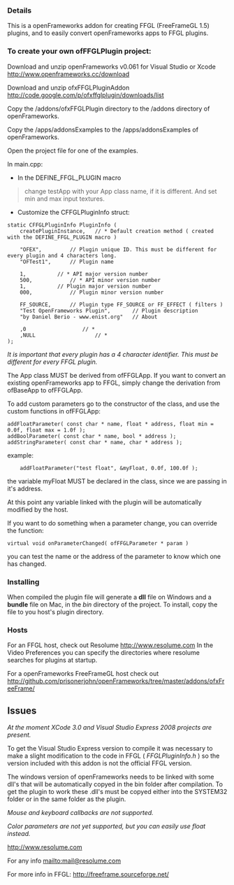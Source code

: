 ### Details ###

This is a openFrameworks addon for creating FFGL (FreeFrameGL 1.5) plugins,
and to easily convert openFrameworks apps to FFGL plugins.


### To create your own ofFFGLPlugin project: ###

Download and unzip openFrameworks v0.061 for Visual Studio or Xcode
http://www.openframeworks.cc/download

Download and unzip ofxFFGLPluginAddon
http://code.google.com/p/ofxffglplugin/downloads/list

Copy the /addons/ofxFFGLPlugin directory to the /addons directory of openFrameworks.

Copy the /apps/addonsExamples to the /apps/addonsExamples of openFrameworks.

Open the project file for one of the examples.

In main.cpp:
  * In the DEFINE\_FFGL\_PLUGIN macro
> change testApp with your App class name, if it is different.
> And set min and max input textures.

  * Customize the CFFGLPluginInfo struct:
```
static CFFGLPluginInfo PluginInfo (
	createPluginInstance,	// * Default creation method ( created with the DEFINE_FFGL_PLUGIN macro )
	
	"OFEX",			// Plugin unique ID. This must be different for every plugin and 4 characters long.
	"OFTest1",		// Plugin name
	
	1,			// * API major version number
	500,			// * API minor version number
	1,			// Plugin major version number
	000,			// Plugin minor version number
	
	FF_SOURCE,		// Plugin type FF_SOURCE or FF_EFFECT ( filters ) 
	"Test OpenFrameworks Plugin",		// Plugin description
	"by Daniel Berio - www.enist.org"	// About
	
	,0					// *
	,NULL					// *
);
```

_It is important that every plugin has a 4 character identifier. This must be different for every FFGL plugin._


The App class MUST be derived from ofFFGLApp.
If you want to convert an existing openFrameworks app to FFGL, simply change the derivation from ofBaseApp to ofFFGLApp.


To add custom parameters go to the constructor of the class, and use the custom functions in ofFFGLApp:

```
addFloatParameter( const char * name, float * address, float min = 0.0f, float max = 1.0f );
addBoolParameter( const char * name, bool * address );
addStringParameter( const char * name, char * address );
```

example:

```
	addFloatParameter("test float", &myFloat, 0.0f, 100.0f );
```

the variable myFloat MUST be declared in the class, since we are passing in it's address.

At this point any variable linked with the plugin will be automatically modified by the host.



If you want to do something when a parameter change, you can override the function:

```
virtual void onParameterChanged( ofFFGLParameter * param )
```

you can test the name or the address of the parameter to know which one has changed.

### Installing ###

When compiled the plugin file will generate a **dll** file on Windows and a **bundle** file on Mac, in the _bin_ directory of the project.
To install, copy the file to you host's plugin directory.

### Hosts ###
For an FFGL host, check out Resolume  http://www.resolume.com
In the Video Preferences you can specify the directories where resolume searches for plugins at startup.

For a openFrameworks FreeFrameGL host check out
http://github.com/prisonerjohn/openFrameworks/tree/master/addons/ofxFreeFrame/



## Issues ##

_At the moment XCode 3.0 and Visual Studio Express 2008 projects are present._

To get the Visual Studio Express version to compile it was necessary to make a slight modification to the code in FFGL ( _FFGLPluginInfo.h_ )
so the version included with this addon is not the official FFGL version.

The windows version of openFrameworks needs to be linked with some dll's that will be automatically copyed in the bin folder after compilation.
To get the plugin to work these .dll's must be copyed either into the SYSTEM32 folder or in the same folder as the plugin.

_Mouse and keyboard callbacks are not supported._

_Color parameters are not yet supported, but you can easily use float instead._





http://www.resolume.com

For any info
[mailto:mail@resolume.com](mailto:mail@resolume.com)

For more info in FFGL:
http://freeframe.sourceforge.net/


